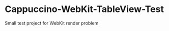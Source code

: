 Cappuccino-WebKit-TableView-Test
================================

Small test project for WebKit render problem
